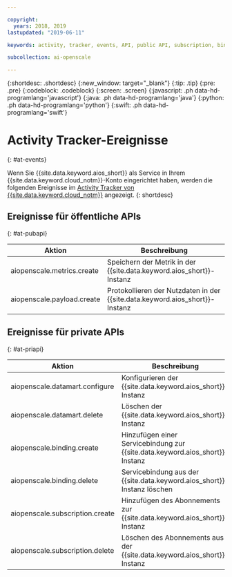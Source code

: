 ```yaml
---

copyright:
  years: 2018, 2019
lastupdated: "2019-06-11"

keywords: activity, tracker, events, API, public API, subscription, binding

subcollection: ai-openscale

---
```


{:shortdesc: .shortdesc}
{:new_window: target="_blank"}
{:tip: .tip}
{:pre: .pre}
{:codeblock: .codeblock}
{:screen: .screen}
{:javascript: .ph data-hd-programlang='javascript'}
{:java: .ph data-hd-programlang='java'}
{:python: .ph data-hd-programlang='python'}
{:swift: .ph data-hd-programlang='swift'}

# Activity Tracker-Ereignisse
{: #at-events}

Wenn Sie {{site.data.keyword.aios_short}} als Service in Ihrem {{site.data.keyword.cloud_notm}}-Konto eingerichtet haben, werden die folgenden Ereignisse im [Activity Tracker von {{site.data.keyword.cloud_notm}}](/docs/services/cloud-activity-tracker?topic=cloud-activity-tracker-activity_tracker_ov) angezeigt.
{: shortdesc}

## Ereignisse für öffentliche APIs
{: #at-pubapi}

| Aktion | Beschreibung |
| -- | -- |
| aiopenscale.metrics.create | Speichern der Metrik in der {{site.data.keyword.aios_short}}-Instanz |
| aiopenscale.payload.create | Protokollieren der Nutzdaten in der {{site.data.keyword.aios_short}}-Instanz |

## Ereignisse für private APIs
{: #at-priapi}

| Aktion | Beschreibung |
| -- | -- |
| aiopenscale.datamart.configure | Konfigurieren der {{site.data.keyword.aios_short}}-Instanz |
| aiopenscale.datamart.delete | Löschen der {{site.data.keyword.aios_short}}-Instanz |
| aiopenscale.binding.create | Hinzufügen einer Servicebindung zur {{site.data.keyword.aios_short}}-Instanz |
| aiopenscale.binding.delete | Servicebindung aus der {{site.data.keyword.aios_short}}-Instanz löschen |
| aiopenscale.subscription.create | Hinzufügen des Abonnements zur {{site.data.keyword.aios_short}}-Instanz |
| aiopenscale.subscription.delete | Löschen des Abonnements aus der {{site.data.keyword.aios_short}}-Instanz |
